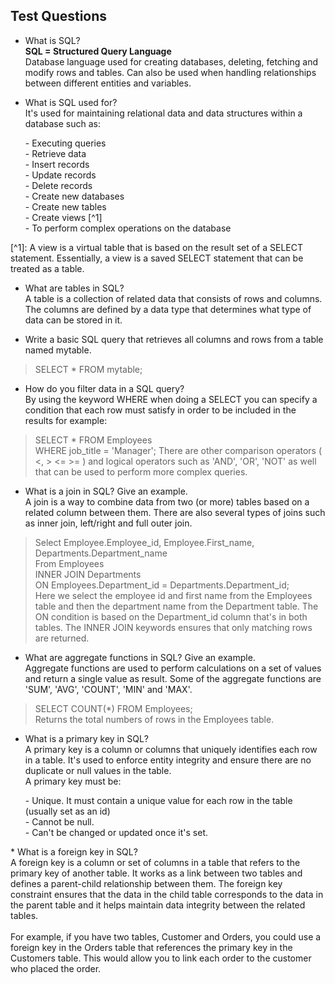 ## Test Questions
 * What is SQL? <br>
__SQL = Structured Query Language__ <br>
Database language used for creating databases, deleting, fetching and modify rows and tables. Can also be used when handling relationships between different entities and variables. 

* What is SQL used for? <br>
It's used for maintaining relational data and data structures within a database such as:
<ol>
- Executing queries <br>
- Retrieve data <br>
- Insert records <br>
- Update records <br>
- Delete records <br>
- Create new databases <br>
- Create new tables <br>
- Create views [^1]  <br>
- To perform complex operations on the database <br> 
</ol>
[^1]:  A view is a virtual table that is based on the result set of a SELECT statement. Essentially, a view is a saved SELECT statement that can be treated as a table.

* What are tables in SQL? <br>
A table is a collection of related data that consists of rows and columns. The columns are defined by a data type that determines what type of data can be stored in it.

* Write a basic SQL query that retrieves all columns and rows from a table named mytable. <br>
> SELECT * FROM mytable; 

* How do you filter data in a SQL query? <br>
By using the keyword WHERE when doing a SELECT you can specify a condition that each row must satisfy in order to be included in the results for example: <br>
> SELECT * FROM Employees <br>
> WHERE job_title = 'Manager'; 
There are other comparison operators ( <, > <= >= ) and logical operators such as 'AND', 'OR', 'NOT' as well that can be used to perform more complex queries. <br>

* What is a join in SQL? Give an example. <br>
A join is a way to combine data from two (or more) tables based on a related column between them. There are also several types of joins such as inner join, left/right and full outer join. <br>
> Select Employee.Employee_id, Employee.First_name, Departments.Department_name <br>
> From Employees <br>
> INNER JOIN Departments <br>
> ON Employees.Department_id = Departments.Department_id; <br>
Here we select the employee id and first name from the Employees table and then the department name from the Department table. The ON condition is based on the Department_id column that's in both tables. The INNER JOIN keywords ensures that only matching rows are returned. <br>


* What are aggregate functions in SQL? Give an example. <br>
Aggregate functions are used to perform calculations on a set of values and return a single value as result. Some of the aggregate functions are 'SUM', 'AVG', 'COUNT', 'MIN' and 'MAX'. <br>
> SELECT COUNT(*) FROM Employees; <br>
Returns the total numbers of rows in the Employees table. <br>

* What is a primary key in SQL? <br>
A primary key is a column or columns that uniquely identifies each row in a table. It's used to enforce entity integrity and ensure there are no duplicate or null values in the table. <br>
A primary key must be:
<ol>
- Unique. It must contain a unique value for each row in the table (usually set as an id) <br>
- Cannot be null. <br>
- Can't be changed or updated once it's set. <br>
</ol>
* What is a foreign key in SQL? <br>
A foreign key is a column or set of columns in a table that refers to the primary key of another table. It works as a link between two tables and defines a parent-child relationship between them. The foreign key constraint ensures that the data in the child table corresponds to the data in the parent table and it helps maintain data integrity between the related tables. <br> <br>
For example, if you have two tables, Customer and Orders, you could use a foreign key in the Orders table that references the primary key in the Customers table. This would allow you to link each order to the customer who placed the order.

